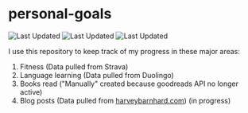 # personal-goals
![Last Updated](https://img.shields.io/date/1615337458?color=FC4C02&label=Fitness%20Updated&logo=strava)
![Last Updated](https://img.shields.io/date/1615337458?color=7ac70c&label=Language%20Updated&logo=duolingo)
![Last Updated](https://img.shields.io/date/1615337458?color=e9e5cd&label=Books%20Updated&logo=goodreads)

I use this repository to keep track of my progress in these major areas:

1. Fitness (Data pulled from Strava)
2. Language learning (Data pulled from Duolingo)
3. Books read ("Manually" created because goodreads API no longer active)
4. Blog posts (Data pulled from [harveybarnhard.com](https://harveybarnhard.com)) (in progress)
